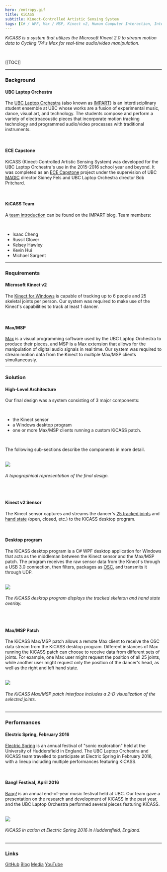 ```yaml
---
hero: /entropy.gif
title: KiCASS
subtitle: Kinect-Controlled Artistic Sensing System
tags: [C# / WPF, Max / MSP, Kinect v2, Human Computer Interaction, Interactive Art]
---
```


_KiCASS is a system that utilizes the Microsoft Kinext 2.0 to stream motion
data to Cycling '74's Max for real-time audio/video manipulation._

<br>

[[TOC]]

<hr>

### Background

#### UBC Laptop Orchestra

The [UBC Laptop Orchestra][laptop] (also known as [IMPART][impart]) is an
interdisciplinary student ensemble at UBC whose works are a fusion of experimental
music, dance, visual art, and technology. The students compose and perform a variety
of electroacoustic pieces that incorporate motion tracking technology and programmed
audio/video processes with traditional instruments.

<br>

#### ECE Capstone

KiCASS (Kinect-Controlled Artistic Sensing System) was developed for the UBC
Laptop Orchestra's use in the 2015-2016 school year and beyond. It was completed as an
[ECE&nbsp;Capstone][capstone] project under the supervision of UBC [MAGIC][magic] director
Sidney Fels and UBC Laptop Orchestra director Bob Pritchard.

<br>

#### KiCASS Team

A [team introduction][team] can be found on the IMPART blog. Team members:

<br>

* Isaac Cheng
* Russil Glover
* Kelsey Hawley
* Kevin Hui
* Michael Sargent

<hr>

### Requirements

#### Microsoft Kinect v2

The [Kinect for Windows][kinect] is capable of tracking up to 6 people and 25
skeletal joints per person. Our system was required to make use of the Kinect's
capabilities to track at least 1 dancer.

<br>

#### Max/MSP

[Max][max] is a visual programming software used by the UBC Laptop Orchestra to produce
their pieces, and MSP is a Max extension that allows for the manipulation of digital
audio signals in real time. Our system was required to stream motion data from the Kinect
to multiple Max/MSP clients simultaneously.

<hr>

### Solution

#### High-Level Architecture

Our final design was a system consisting of 3 major components:

<br>

* the Kinect sensor
* a Windows desktop program
* one or more Max/MSP clients running a custom KiCASS patch.

<br>

The following sub-sections describe the components in more detail.

<br>

<img src="/kicass-architecture.png" />

###### A topographical representation of the final design.

<br>

#### Kinect v2 Sensor

The Kinect sensor captures and streams the dancer's [25&nbsp;tracked&nbsp;joints][joints] and
[hand&nbsp;state][handstate] (open, closed, etc.) to the KiCASS desktop program.

<br>

#### Desktop program 

The KiCASS desktop program is a C# WPF desktop application for Windows that acts as
the middleman between the Kinect sensor and the Max/MSP patch. The program receives
the raw sensor data from the Kinect's through a USB 3.0 connection, then filters,
packages as [OSC][osc], and transmits it through UDP.

<br>

<img src="/kicass-desktop.png" />

###### The KiCASS desktop program displays the tracked skeleton and hand state overlay.

<br>

#### Max/MSP Patch

The KiCASS Max/MSP patch allows a remote Max client to receive the OSC data stream
from the KiCASS desktop program. Different instances of Max running the KiCASS patch can
choose to receive data from different sets of joints. For example, one Max user might
request the position of all 25 joints, while another user might request only the position
of the dancer's head, as well as the right and left hand state. 

<br>

<img src="/patch.png" />

###### The KiCASS Max/MSP patch interface includes a 2-D visualization of the selected joints.

<hr>

### Performances

#### Electric Spring, February 2016

[Electric&nbsp;Spring][electric] is an annual festival of "sonic exploration" held at
the University of Huddersfield in England. The UBC Laptop Orchestra and KiCASS team
travelled to participate at Electric Spring in February 2016, with a lineup including
multiple performances featuring KiCASS.  

<br>

#### Bang! Festival, April 2016

[Bang!][bang] is an annual end-of-year music festival held at UBC. Our team gave
a presentation on the research and development of KiCASS in the past year, and
the UBC Laptop Orchestra performed several pieces featuring KiCASS.

<br>

<img src="/stars.gif" />

###### KiCASS in action at Electric Spring 2016 in Huddersfield, England.

<hr>

### Links

[GitHub][github] [Blog][impart] [Media][laptop] [YouTube][youtube]

[entropy]: <https://www.youtube.com/watch?v=prreQxDbnaA>
[laptop]: <http://music.ubc.ca/student-ensembles/laptop-orchestra/>
[capstone]: <https://www.ece.ubc.ca/courses/capstones>
[magic]: <http://www.magic.ubc.ca/>
[team]: <https://ubcimpart.wordpress.com/2015/11/04/introducing-the-kstamp-team/>
[kinect]: <https://developer.microsoft.com/en-us/windows/kinect/develop>
[max]: <https://cycling74.com/products/max/>
[joints]: <https://msdn.microsoft.com/en-us/library/microsoft.kinect.jointtype.aspx>
[handstate]: <https://msdn.microsoft.com/en-us/library/dn799273.aspx>
[osc]: <https://en.wikipedia.org/wiki/Open_Sound_Control>
[electric]: <http://www.electricspring.co.uk/index.html>
[github]: <https://github.com/nbzzzz/kicass>
[impart]: <https://ubcimpart.wordpress.com>
[youtube]: <https://www.youtube.com/channel/UCd5zkwu5AqcUnwof-PyhRnA>
[patch]: <https://github.com/nbzzzz/KiCASS#using-the-patch>
[desktop]: <https://github.com/nbzzzz/KiCASS#using-kicass-desktop>
[bang]: <https://ubcimpart.wordpress.com/2016/04/08/bang-festival-and-call-for-dancers/>
